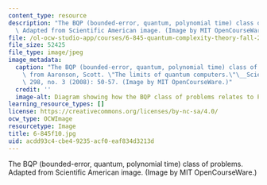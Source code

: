 ```yaml
---
content_type: resource
description: "The BQP (bounded-error, quantum, polynomial time) class of problems.\
  \ Adapted from Scientific American image. (Image by MIT OpenCourseWare.)\r\n\r\n"
file: /ol-ocw-studio-app/courses/6-845-quantum-complexity-theory-fall-2010/acdd93c4cbe49235acf0eaf834d3213d_6-845f10.jpg
file_size: 52425
file_type: image/jpeg
image_metadata:
  caption: "The BQP (bounded-error, quantum, polynomial time) class of problems. Adapted\
    \ from Aaronson, Scott. \"The limits of quantum computers.\"\__Scientific American_\
    \ 298, no. 3 (2008): 50-57. (Image by MIT OpenCourseWare.)"
  credit: ''
  image-alt: Diagram showing how the BQP class of problems relates to P, NP, and PSPACE.
learning_resource_types: []
license: https://creativecommons.org/licenses/by-nc-sa/4.0/
ocw_type: OCWImage
resourcetype: Image
title: 6-845f10.jpg
uid: acdd93c4-cbe4-9235-acf0-eaf834d3213d
---
```

The BQP (bounded-error, quantum, polynomial time) class of problems. Adapted from Scientific American image. (Image by MIT OpenCourseWare.)

